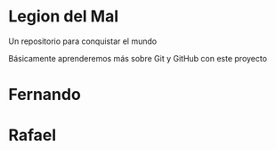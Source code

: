 # Legion del Mal
Un repositorio para conquistar el mundo

Básicamente aprenderemos más sobre Git y GitHub con este proyecto


# Fernando
# Rafael

